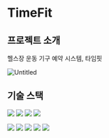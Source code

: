# TimeFit

###

## 프로젝트 소개

헬스장 운동 기구 예약 시스템, 타임핏

![Untitled](https://s3-us-west-2.amazonaws.com/secure.notion-static.com/416fe9ca-7cd3-4dec-aa30-8c20d2fda419/Untitled.png)

## 기술 스택

<img src="https://img.shields.io/badge/java | 11-007396?style=for-the-badge&logo=java&logoColor=white"> <img src="https://img.shields.io/badge/javascript | ES6-F7DF1E?style=for-the-badge&logo=javascript&logoColor=black"> <img src="https://img.shields.io/badge/html5-E34F26?style=for-the-badge&logo=html5&logoColor=white"> <img src="https://img.shields.io/badge/css3-1572B6?style=for-the-badge&logo=css3&logoColor=white">

<img src="https://img.shields.io/badge/React | 18.2.0-61DAFB?style=for-the-badge&logo=React&logoColor=white">
<img src="https://img.shields.io/badge/Spring Boot | 2.7.1-6DB33F?style=for-the-badge&logo=Spring&logoColor=white"> 
<img src="https://img.shields.io/badge/Spring Security |2.7.1-6DB33F?style=for-the-badge&logo=Spring Security&logoColor=white"> 
<img src="https://img.shields.io/badge/MySQL | 11-4479A1?style=for-the-badge&logo=MySQL&logoColor=white">     
<img src="https://img.shields.io/badge/Redis | 3.2.1-DC382D?style=for-the-badge&logo=MySQL&logoColor=white">      
